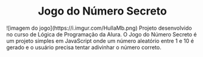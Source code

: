 <h1 align="center"> Jogo do Número Secreto</h1>
![imagem do jogo](https://i.imgur.com/HullaMb.png)
Projeto desenvolvido no curso de Lógica de Programação da Alura. O Jogo do Número Secreto é um projeto simples em JavaScript onde um número aleatório entre 1 e 10 é gerado e o usuário precisa tentar adivinhar o número correto.
